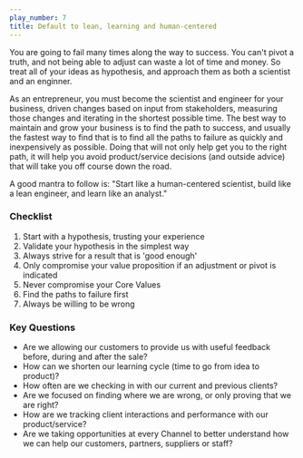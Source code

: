 ```yaml
---
play_number: 7
title: Default to lean, learning and human-centered
---
```


You are going to fail many times along the way to success. You can't pivot a truth, and not being able to adjust can waste a lot of time and money. So treat all of your ideas as hypothesis, and approach them as both a scientist and an enginner. 

As an entrepreneur, you must become the scientist and engineer for your business, driven changes based on input from stakeholders, measuring those changes and iterating in the shortest possible time. The best way to maintain and grow your business is to find the path to success, and usually the fastest way to find that is to find all the paths to failure as quickly and inexpensively as possible. Doing that will not only help get you to the right path, it will help you avoid product/service decisions (and outside advice) that will take you off course down the road.

A good mantra to follow is: "Start like a human-centered scientist, build like a lean engineer, and learn like an analyst."

### Checklist
1. Start with a hypothesis, trusting your experience
2. Validate your hypothesis in the simplest way
3. Always strive for a result that is 'good enough'
4. Only compromise your value proposition if an adjustment or pivot is indicated
5. Never compromise your Core Values
6. Find the paths to failure first
7. Always be willing to be wrong

### Key Questions
- Are we allowing our customers to provide us with useful feedback before, during and after the sale?
- How can we shorten our learning cycle (time to go from idea to product)?
- How often are we checking in with our current and previous clients?
- Are we focused on finding where we are wrong, or only proving that we are right?
- How are we tracking client interactions and performance with our product/service?
- Are we taking opportunities at every Channel to better understand how we can help our customers, partners, suppliers or staff?